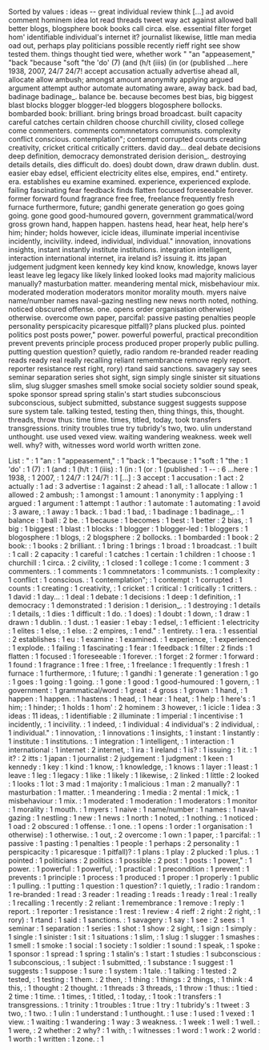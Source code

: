 Sorted by values :
ideas -- great individual review think [...] ad avoid comment hominem idea lot read threads tweet way act against allowed ball better blogs, blogsphere book books call circa. else. essential filter forget hom' identifiable individual's internet it? journalist likewise, little man media oad out, perhaps play politicians possible recently rieff right see show tested them. things thought tied were, whether work " "an "appeasement," "back "because "soft "the 'do' (7) (and (h/t (iiis) (in (or (published ...here 1938, 2007, 24/7 24/7! accept accusation actually advertise ahead all, allocate allow ambush; amongst amount anonymity applying argued argument attempt author automate automating aware, away back. bad bad, badinage badinage_. balance be. because becomes best bias, big biggest blast blocks blogger blogger-led bloggers blogosphere bollocks. bombarded book: brilliant. bring brings broad broadcast. built capacity careful catches certain children choose churchill civility, closed college come commenters. comments commnetators communists. complexity conflict conscious. contemplation"; contempt corrupted counts creating creativity, cricket critical critically critters. david day... deal debate decisions deep definition, democracy demonstrated derision derision_. destroying details details, dies difficult do. does) doubt down, draw drawn dublin. dust. easier ebay edsel, efficient electricity elites else, empires, end." entirety. era. establishes eu examine examined. experience, experienced explode. failing fascinating fear feedback finds flatten focused foreseeable forever. former forward found fragrance free free, freelance frequently fresh furnace furthermore, future; gandhi generate generation go goes going going. gone good good-humoured govern, government grammatical/word gross grown hand, happen happen. hastens head, hear heat, help here's him; hinder; holds however, icicle ideas, illuminate imperial incentivise incidently, incivility. indeed, individual, individual." innovation, innovations insights, instant instantly institute institutions. integration intelligent, interaction international internet, ira ireland is? issuing it. itts japan judgement judgment keen kennedy key kind know, knowledge, knows layer least leave leg legacy like likely linked looked looks mad majority malicious manually? masturbation matter. meandering mental mick, misbehaviour mix. moderated moderation moderators monitor morality mouth. myers naive name/number names naval-gazing nestling new news north noted, nothing. noticed obscured offense. one. opens order organisation otherwise) otherwise. overcome own paper, parcifal: passive pasting penalties people personality perspicacity picaresque pitfall)? plans plucked plus. pointed politics post posts power," power. powerful powerful, practical precondition prevent prevents principle process produced proper properly public pulling. putting question question? quietly, radio random re-branded reader reading reads ready real really recalling reliant remembrance remove reply report. reporter resistance rest right, rory) rtand said sanctions. savagery say sees seminar separation series shot sight, sign simply single sinister sit situations slim, slug slugger smashes smell smoke social society soldier sound speak, spoke sponsor spread spring stalin's start studies subconscious subconscious, subject submitted, substance suggest suggests suppose sure system tale. talking tested, testing then, thing things, this, thought. threads, throw thus: time time. times, titled, today, took transfers transgressions. trinity troubles true try tubridy's two, two. ulin understand unthought. use used vexed view. waiting wandering weakness. week well well. why? with, witnesses word world worth written zone. 

List :
" : 1
"an : 1
"appeasement," : 1
"back : 1
"because : 1
"soft : 1
"the : 1
'do' : 1
(7) : 1
(and : 1
(h/t : 1
(iiis) : 1
(in : 1
(or : 1
(published : 1
-- : 6
...here : 1
1938, : 1
2007, : 1
24/7 : 1
24/7! : 1
[...] : 3
accept : 1
accusation : 1
act : 2
actually : 1
ad : 3
advertise : 1
against : 2
ahead : 1
all, : 1
allocate : 1
allow : 1
allowed : 2
ambush; : 1
amongst : 1
amount : 1
anonymity : 1
applying : 1
argued : 1
argument : 1
attempt : 1
author : 1
automate : 1
automating : 1
avoid : 3
aware, : 1
away : 1
back. : 1
bad : 1
bad, : 1
badinage : 1
badinage_. : 1
balance : 1
ball : 2
be. : 1
because : 1
becomes : 1
best : 1
better : 2
bias, : 1
big : 1
biggest : 1
blast : 1
blocks : 1
blogger : 1
blogger-led : 1
bloggers : 1
blogosphere : 1
blogs, : 2
blogsphere : 2
bollocks. : 1
bombarded : 1
book : 2
book: : 1
books : 2
brilliant. : 1
bring : 1
brings : 1
broad : 1
broadcast. : 1
built : 1
call : 2
capacity : 1
careful : 1
catches : 1
certain : 1
children : 1
choose : 1
churchill : 1
circa. : 2
civility, : 1
closed : 1
college : 1
come : 1
comment : 3
commenters. : 1
comments : 1
commnetators : 1
communists. : 1
complexity : 1
conflict : 1
conscious. : 1
contemplation"; : 1
contempt : 1
corrupted : 1
counts : 1
creating : 1
creativity, : 1
cricket : 1
critical : 1
critically : 1
critters. : 1
david : 1
day... : 1
deal : 1
debate : 1
decisions : 1
deep : 1
definition, : 1
democracy : 1
demonstrated : 1
derision : 1
derision_. : 1
destroying : 1
details : 1
details, : 1
dies : 1
difficult : 1
do. : 1
does) : 1
doubt : 1
down, : 1
draw : 1
drawn : 1
dublin. : 1
dust. : 1
easier : 1
ebay : 1
edsel, : 1
efficient : 1
electricity : 1
elites : 1
else, : 1
else. : 2
empires, : 1
end." : 1
entirety. : 1
era. : 1
essential : 2
establishes : 1
eu : 1
examine : 1
examined. : 1
experience, : 1
experienced : 1
explode. : 1
failing : 1
fascinating : 1
fear : 1
feedback : 1
filter : 2
finds : 1
flatten : 1
focused : 1
foreseeable : 1
forever. : 1
forget : 2
former : 1
forward : 1
found : 1
fragrance : 1
free : 1
free, : 1
freelance : 1
frequently : 1
fresh : 1
furnace : 1
furthermore, : 1
future; : 1
gandhi : 1
generate : 1
generation : 1
go : 1
goes : 1
going : 1
going. : 1
gone : 1
good : 1
good-humoured : 1
govern, : 1
government : 1
grammatical/word : 1
great : 4
gross : 1
grown : 1
hand, : 1
happen : 1
happen. : 1
hastens : 1
head, : 1
hear : 1
heat, : 1
help : 1
here's : 1
him; : 1
hinder; : 1
holds : 1
hom' : 2
hominem : 3
however, : 1
icicle : 1
idea : 3
ideas : 11
ideas, : 1
identifiable : 2
illuminate : 1
imperial : 1
incentivise : 1
incidently, : 1
incivility. : 1
indeed, : 1
individual : 4
individual's : 2
individual, : 1
individual." : 1
innovation, : 1
innovations : 1
insights, : 1
instant : 1
instantly : 1
institute : 1
institutions. : 1
integration : 1
intelligent, : 1
interaction : 1
international : 1
internet : 2
internet, : 1
ira : 1
ireland : 1
is? : 1
issuing : 1
it. : 1
it? : 2
itts : 1
japan : 1
journalist : 2
judgement : 1
judgment : 1
keen : 1
kennedy : 1
key : 1
kind : 1
know, : 1
knowledge, : 1
knows : 1
layer : 1
least : 1
leave : 1
leg : 1
legacy : 1
like : 1
likely : 1
likewise, : 2
linked : 1
little : 2
looked : 1
looks : 1
lot : 3
mad : 1
majority : 1
malicious : 1
man : 2
manually? : 1
masturbation : 1
matter. : 1
meandering : 1
media : 2
mental : 1
mick, : 1
misbehaviour : 1
mix. : 1
moderated : 1
moderation : 1
moderators : 1
monitor : 1
morality : 1
mouth. : 1
myers : 1
naive : 1
name/number : 1
names : 1
naval-gazing : 1
nestling : 1
new : 1
news : 1
north : 1
noted, : 1
nothing. : 1
noticed : 1
oad : 2
obscured : 1
offense. : 1
one. : 1
opens : 1
order : 1
organisation : 1
otherwise) : 1
otherwise. : 1
out, : 2
overcome : 1
own : 1
paper, : 1
parcifal: : 1
passive : 1
pasting : 1
penalties : 1
people : 1
perhaps : 2
personality : 1
perspicacity : 1
picaresque : 1
pitfall)? : 1
plans : 1
play : 2
plucked : 1
plus. : 1
pointed : 1
politicians : 2
politics : 1
possible : 2
post : 1
posts : 1
power," : 1
power. : 1
powerful : 1
powerful, : 1
practical : 1
precondition : 1
prevent : 1
prevents : 1
principle : 1
process : 1
produced : 1
proper : 1
properly : 1
public : 1
pulling. : 1
putting : 1
question : 1
question? : 1
quietly, : 1
radio : 1
random : 1
re-branded : 1
read : 3
reader : 1
reading : 1
reads : 1
ready : 1
real : 1
really : 1
recalling : 1
recently : 2
reliant : 1
remembrance : 1
remove : 1
reply : 1
report. : 1
reporter : 1
resistance : 1
rest : 1
review : 4
rieff : 2
right : 2
right, : 1
rory) : 1
rtand : 1
said : 1
sanctions. : 1
savagery : 1
say : 1
see : 2
sees : 1
seminar : 1
separation : 1
series : 1
shot : 1
show : 2
sight, : 1
sign : 1
simply : 1
single : 1
sinister : 1
sit : 1
situations : 1
slim, : 1
slug : 1
slugger : 1
smashes : 1
smell : 1
smoke : 1
social : 1
society : 1
soldier : 1
sound : 1
speak, : 1
spoke : 1
sponsor : 1
spread : 1
spring : 1
stalin's : 1
start : 1
studies : 1
subconscious : 1
subconscious, : 1
subject : 1
submitted, : 1
substance : 1
suggest : 1
suggests : 1
suppose : 1
sure : 1
system : 1
tale. : 1
talking : 1
tested : 2
tested, : 1
testing : 1
them. : 2
then, : 1
thing : 1
things : 2
things, : 1
think : 4
this, : 1
thought : 2
thought. : 1
threads : 3
threads, : 1
throw : 1
thus: : 1
tied : 2
time : 1
time. : 1
times, : 1
titled, : 1
today, : 1
took : 1
transfers : 1
transgressions. : 1
trinity : 1
troubles : 1
true : 1
try : 1
tubridy's : 1
tweet : 3
two, : 1
two. : 1
ulin : 1
understand : 1
unthought. : 1
use : 1
used : 1
vexed : 1
view. : 1
waiting : 1
wandering : 1
way : 3
weakness. : 1
week : 1
well : 1
well. : 1
were, : 2
whether : 2
why? : 1
with, : 1
witnesses : 1
word : 1
work : 2
world : 1
worth : 1
written : 1
zone. : 1
